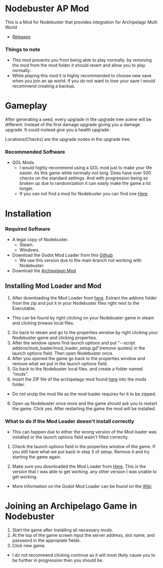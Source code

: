 # Nodebuster AP Mod
This is a Mod for Nodebuster that provides integration for Archipelago Multi World
* [Releases](https://github.com/Emerald836/Emerlads-Nodebuster_AP_Mod/releases)
### Things to note
* This mod prevents you from being able to play normally. by removing the mod from the mod folder it should revert and allow you to play normally.
* While playing this mod it is highly recommended to choose new save when you join an ap world. if you do not want to lose your save I would recommend creating a backup.

# Gameplay
After generating a seed, every upgrade in the upgrade tree scene will be different. Instead of the first damage upgrade giving you a damage upgrade. It could instead give you a health upgrade.

Locations(Checks) are the upgrade nodes in the upgrade tree.

### Recommended Software
* QOL Mods.
    * I would highly recommend using a QOL mod just to make your life easier. As this game while normally not long. Does have over 500 checks on the standard settings. And with progression being so broken up due to randomization it can easily make the game a lot longer.
    * If you can not find a mod for Nodebuster you can find one [Here](https://github.com/Emerald836/Emerlad-Nodebuster-QOL-Mod/releases)

# Installation
### Required Software
* A legal copy of Nodebuster.
    * Steam.
    * Windows.
* Download the Godot Mod Loader from this [Github](https://github.com/GodotModding/godot-mod-loader/pull/533)
    * We use this version due to the main branch not working with Nodebuster.
* Download the [Archipelago Mod](https://github.com/Emerald836/Emerlads-Nodebuster_AP_Mod/releases)

## Installing Mod Loader and Mod
1. After downloading the Mod Loader from [here](https://github.com/GodotModding/godot-mod-loader/pull/533). Extract the addons folder from the zip and put it in your Nodebuster files right next to the Executable.
 * This can be found by right clicking on your Nodebuster game in steam and clicking browse local files.
2. Go back to steam and go to the properties window by right clicking your Nodebuster game and clicking properties.
3. After the window opens find launch options and put "--script addons/mod_loader/mod_loader_setup.gd"(remove quotes) in the launch options field. Then open Nodebuster once.
3. After you opened the game go back to the properties window and remove what we put in the launch options field.
4. Go back to the Nodebuster local files. and create a folder named "mods".
5. Insert the ZIP file of the archipelago mod found [here](https://github.com/Emerald836/Emerlads-Nodebuster_AP_Mod/releases) into the mods folder.
 * Do not unzip the mod file as the mod loader requires for it to be zipped.
6. Open up Nodebuster once more and the game should ask you to restart the game. Click yes. After restarting the game the mod will be installed.

### What to do if the Mod Loader doesn't install correctly
* This can happen due to either the wrong version of the Mod loader was installed or the launch options field wasn't filled correctly.

1. Check the launch options field in the properties window of the game. If you still have what we put back in step 3 of setup. Remove it and try starting the game again.

2. Make sure you downloaded the Mod Loader from [Here](https://github.com/GodotModding/godot-mod-loader/pull/533). This is the version that I was able to get working. any other version I was unable to get working.
  * More information on the Godot Mod Loader can be found on the [Wiki](https://wiki.godotmodding.com)

# Joining an Archipelago Game in Nodebuster
1. Start the game after installing all necessary mods.
2. At the top of the game screen input the server address, slot name, and password in the appropiate fields.
3. Click new game.
 * I do not recommend clicking continue as it will most likely cause you to be further in progression then you should be.
